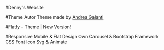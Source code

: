 #Denny's Website

#Theme Autor
Theme made by [Andrea Galanti](http://www.andreagalanti.it/flatfy.php)

#Flatfy - Theme | New Version!

#Responsive Mobile & Flat Design 
Own Carousel & Bootstrap Framework CSS 
Font Icon Svg & Animate